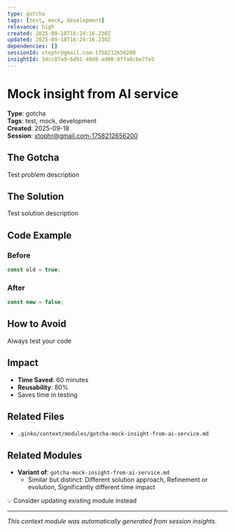 ```yaml
---
type: gotcha
tags: [test, mock, development]
relevance: high
created: 2025-09-18T16:24:16.230Z
updated: 2025-09-18T16:24:16.230Z
dependencies: []
sessionId: xtophr@gmail.com-1758212656200
insightId: 34cc87a9-6d91-40d8-ad00-8ffa8cbe77e5
---
```


# Mock insight from AI service

**Type**: gotcha  
**Tags**: test, mock, development  
**Created**: 2025-09-18  
**Session**: xtophr@gmail.com-1758212656200  

## The Gotcha

Test problem description

## The Solution

Test solution description

## Code Example

### Before
```typescript
const old = true;
```

### After
```typescript
const new = false;
```


## How to Avoid

Always test your code

## Impact

- **Time Saved**: 60 minutes
- **Reusability**: 80%
- Saves time in testing

## Related Files

- `.ginko/context/modules/gotcha-mock-insight-from-ai-service.md`

## Related Modules

- **Variant of**: `gotcha-mock-insight-from-ai-service.md`
  - Similar but distinct: Different solution approach, Refinement or evolution, Significantly different time impact

💡 Consider updating existing module instead

---
*This context module was automatically generated from session insights.*